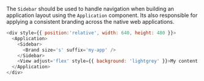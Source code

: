The `Sidebar` should be used to handle navigation when building an application layout using the `Application` component. Its also responsible for applying a consistent branding across the native web applications.

```js
<div style={{ position:'relative', width: 640, height: 480 }}>
  <Application>
    <Sidebar>
      <Brand size='s' suffix='my-app' />
    </Sidebar>
    <View adjust='flex' style={{ background: 'lightgrey' }}>My content panel</View>
  </Application>
</div>
```
